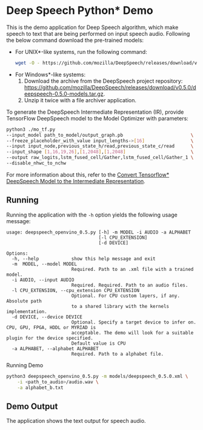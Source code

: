 Deep Speech Python* Demo
===============================

This is the demo application for Deep Speech algorithm, which make speech to text that are being performed on input speech audio.
Following the below command download the pre-trained models:
 - For UNIX*-like systems, run the following command:
    ```sh
    wget -O - https://github.com/mozilla/DeepSpeech/releases/download/v0.5.0/deepspeech-0.5.0-models.tar.gz | tar xvfz -
    ```
 - For Windows*-like systems:
    1. Download the archive from the DeepSpeech project repository: https://github.com/mozilla/DeepSpeech/releases/download/v0.5.0/deepspeech-0.5.0-models.tar.gz.
    2. Unzip it twice with a file archiver application.

To generate the DeepSpeech Intermediate Representation (IR), provide TensorFlow DeepSpeech model to the Model Optimizer with parameters:

```sh
python3 ./mo_tf.py
--input_model path_to_model/output_graph.pb                         \
--freeze_placeholder_with_value input_lengths->[16]                 \
--input input_node,previous_state_h/read,previous_state_c/read      \
--input_shape [1,16,19,26],[1,2048],[1,2048]                        \
--output raw_logits,lstm_fused_cell/Gather,lstm_fused_cell/Gather_1 \ 
--disable_nhwc_to_nchw
```

For more information about this, refer to the [Convert Tensorflow* DeepSpeech Model to the Intermediate Representation](https://docs.openvinotoolkit.org/latest/_docs_MO_DG_prepare_model_convert_model_tf_specific_Convert_DeepSpeech_From_Tensorflow.html).

Running
-------
Running the application with the `-h` option yields the following usage message:

```
usage: deepspeech_openvino_0.5.py [-h] -m MODEL -i AUDIO -a ALPHABET
                                  [-l CPU_EXTENSION] 
                                  [-d DEVICE]

Options:
  -h, --help            show this help message and exit
  -m  MODEL, --model MODEL
                        Required. Path to an .xml file with a trained model.
  -i AUDIO, --input AUDIO
                        Required. Required. Path to an audio files.
  -l CPU_EXTENSION, --cpu_extension CPU_EXTENSION
                        Optional. For CPU custom layers, if any. Absolute path
                        to a shared library with the kernels implementation.
  -d DEVICE, --device DEVICE
                        Optional. Specify a target device to infer on. CPU, GPU, FPGA, HDDL or MYRIAD is
                        acceptable. The demo will look for a suitable plugin for the device specified.
                        Default value is CPU
  -a ALPHABET, --alphabet ALPHABET
                        Required. Path to a alphabet file.
```

Running Demo

```bash
python3 deepspeech_openvino_0.5.py -m models/deepspeech_0.5.0.xml \
    -i <path_to_audio>/audio.wav \
    -a alphabet_b.txt
```

Demo Output
------------
The application shows the text output for speech audio.
